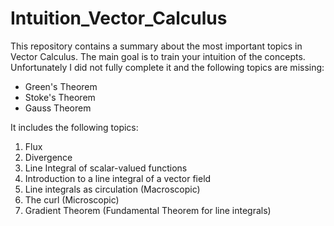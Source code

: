 # Intuition_Vector_Calculus
This repository contains a summary about the most important topics in Vector Calculus. The main goal is to train your intuition of the concepts. 
Unfortunately I did not fully complete it and the following topics are missing: 
  - Green's Theorem
  - Stoke's Theorem
  - Gauss Theorem
  
  It includes the following topics: 

1. Flux 
2. Divergence 
3. Line Integral of scalar-valued functions 
4. Introduction to a line integral of a vector field 
5. Line integrals as circulation (Macroscopic) 
6. The curl (Microscopic) 
7. Gradient Theorem (Fundamental Theorem for line integrals) 
